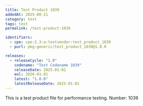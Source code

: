 ```yaml
---
title: Test Product 1039
addedAt: 2025-08-21
category: test
tags: test
permalink: /test-product-1039

identifiers:
  - cpe: cpe:2.3:a:testvendor:test_product_1039
  - purl: pkg:generic/test_product_1039@1.0.0

releases:
  - releaseCycle: "1.0"
    codename: "Test Codename 1039"
    releaseDate: 2025-01-01
    eol: 2026-01-01
    latest: "1.0.0"
    latestReleaseDate: 2025-01-01
---
```


This is a test product file for performance testing. Number: 1039
